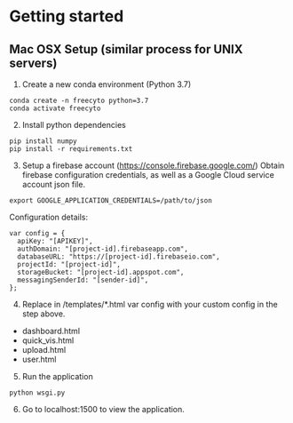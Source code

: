 # Getting started

## Mac OSX Setup (similar process for UNIX servers)

1. Create a new conda environment (Python 3.7)
```
conda create -n freecyto python=3.7
conda activate freecyto
```

2. Install python dependencies
```
pip install numpy
pip install -r requirements.txt
```

3. Setup a firebase account (https://console.firebase.google.com/)
Obtain firebase configuration credentials, as well as a Google Cloud service account json file.
```
export GOOGLE_APPLICATION_CREDENTIALS=/path/to/json
```

Configuration details:
```
var config = {
  apiKey: "[APIKEY]",
  authDomain: "[project-id].firebaseapp.com",
  databaseURL: "https://[project-id].firebaseio.com",
  projectId: "[project-id]",
  storageBucket: "[project-id].appspot.com",
  messagingSenderId: "[sender-id]",
};
```

4. Replace in /templates/*.html var config with your custom config in the step above.
* dashboard.html
* quick_vis.html
* upload.html
* user.html

5. Run the application
```
python wsgi.py
```

6. Go to localhost:1500 to view the application.
